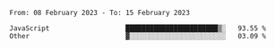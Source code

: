 <!--START_SECTION:waka-->

```text
From: 08 February 2023 - To: 15 February 2023

JavaScript                   ███████████████████████▒░   93.55 %
Other                        ▓░░░░░░░░░░░░░░░░░░░░░░░░   03.09 %
```

<!--END_SECTION:waka-->
